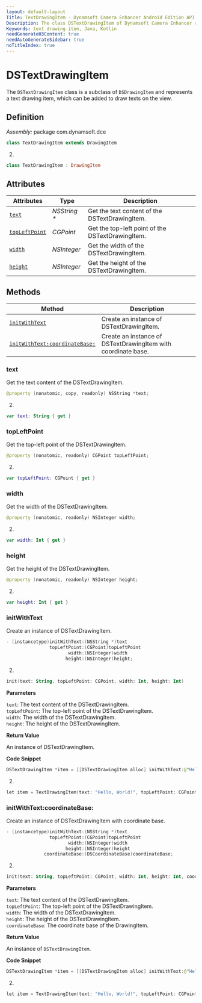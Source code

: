 ```yaml
---
layout: default-layout
Title: TextDrawingItem - Dynamsoft Camera Enhancer Android Edition API Reference
Description: The class DSTextDrawingItem of Dynamsoft Camera Enhancer represents a text drawing item, which can be added to draw texts on the view.
Keywords: text drawing item, Java, Kotlin
needGenerateH3Content: true
needAutoGenerateSidebar: true
noTitleIndex: true
---
```


# DSTextDrawingItem

The `DSTextDrawingItem` class is a subclass of `DSDrawingItem` and represents a text drawing item, which can be added to draw texts on the view.

## Definition

*Assembly:* package com.dynamsoft.dce

```java
class TextDrawingItem extends DrawingItem
```
2. 
```kotlin
class TextDrawingItem : DrawingItem
```

## Attributes

| Attributes | Type | Description |
| ---------- | ---- | ----------- |
| [`text`](#text) | *NSString \** |Get the text content of the DSTextDrawingItem. |
| [`topLeftPoint`](#topleftpoint) | *CGPoint* |Get the top-left point of the DSTextDrawingItem. |
| [`width`](#width) | *NSInteger* |Get the width of the DSTextDrawingItem. |
| [`height`](#height) | *NSInteger* |Get the height of the DSTextDrawingItem. |

## Methods
| Method | Description |
|------- |-------------|
| [`initWithText`](#initwithtext) | Create an instance of DSTextDrawingItem. |
| [`initWithText:coordinateBase:`](#initwithtextcoordinatebase) | Create an instance of DSTextDrawingItem with coordinate base. |

### text

Get the text content of the DSTextDrawingItem.

```java
@property (nonatomic, copy, readonly) NSString *text;
```
2. 
```kotlin
var text: String { get }
```

### topLeftPoint

Get the top-left point of the DSTextDrawingItem.

```java
@property (nonatomic, readonly) CGPoint topLeftPoint;
```
2. 
```kotlin
var topLeftPoint: CGPoint { get }
```

### width

Get the width of the DSTextDrawingItem.

```java
@property (nonatomic, readonly) NSInteger width;
```
2. 
```kotlin
var width: Int { get }
```

### height

Get the height of the DSTextDrawingItem.

```java
@property (nonatomic, readonly) NSInteger height;
```
2. 
```kotlin
var height: Int { get }
```

### initWithText

Create an instance of DSTextDrawingItem.

```java
- (instancetype)initWithText:(NSString *)text
                topLeftPoint:(CGPoint)topLeftPoint
                       width:(NSInteger)width
                      height:(NSInteger)height;
```
2. 
```kotlin
init(text: String, topLeftPoint: CGPoint, width: Int, height: Int)
```
**Parameters**

`text`: The text content of the DSTextDrawingItem.  
`topLeftPoint`: The top-left point of the DSTextDrawingItem.  
`width`: The width of the DSTextDrawingItem.  
`height`: The height of the DSTextDrawingItem.  

**Return Value**

An instance of DSTextDrawingItem.

**Code Snippet**

```java
DSTextDrawingItem *item = [[DSTextDrawingItem alloc] initWithText:@"Hello, World!" topLeftPoint:CGPointMake(0, 0) width:100 height:50];
```
2. 
```kotlin
let item = TextDrawingItem(text: "Hello, World!", topLeftPoint: CGPoint(x: 0, y: 0), width: 100, height: 50)
```

### initWithText:coordinateBase:

Create an instance of DSTextDrawingItem with coordinate base.

```java
- (instancetype)initWithText:(NSString *)text
                topLeftPoint:(CGPoint)topLeftPoint
                       width:(NSInteger)width
                      height:(NSInteger)height
              coordinateBase:(DSCoordinateBase)coordinateBase;
```
2. 
```kotlin
init(text: String, topLeftPoint: CGPoint, width: Int, height: Int, coordinateBase: CoordinateBase)
```

**Parameters**

`text`: The text content of the DSTextDrawingItem.  
`topLeftPoint`: The top-left point of the DSTextDrawingItem.  
`width`: The width of the DSTextDrawingItem.  
`height`: The height of the DSTextDrawingItem.  
`coordinateBase`: The coordinate base of the DrawingItem.  

**Return Value**

An instance of `DSTextDrawingItem`.

**Code Snippet**

```java
DSTextDrawingItem *item = [[DSTextDrawingItem alloc] initWithText:@"Hello, World!" topLeftPoint:CGPointMake(0, 0) width:100 height:50 coordinateBase:DSCoordinateBase_View];
```
2. 
```kotlin
let item = TextDrawingItem(text: "Hello, World!", topLeftPoint: CGPoint(x: 0, y: 0), width: 100, height: 50, coordinateBase: .view)
```
